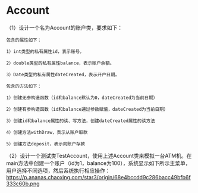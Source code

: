 # Account
（1）设计一个名为Account的账户类，要求如下：

    包含的属性如下：

    1）int类型的私有属性id，表示账号。

    2）double类型的私有属性balance，表示账户余额。

    3）Date类型的私有属性dateCreated，表示开户日期。

    包含的方法如下：

    1）创建无参构造函数（id和balance默认为0，dateCreated为当前日期）

    2）创建有参构造函数（id和balance通过参数赋值，dateCreated为当前日期）

    3）创建id和balance属性的读、写方法，创建dateCreated属性的读方法

    4）创建方法withDraw，表示从账户取款

    5）创建方法deposit，表示向账户存款



（2）设计一个测试类TestAccount，使用上述Account类来模拟一台ATM机。在main方法中创建一个账户（id为1，balance为100），系统显示如下所示主菜单，用户选择不同选项，然后系统执行相应操作：
https://p.ananas.chaoxing.com/star3/origin/68e4bccdd9c286bacc49bfb6f333c60b.png
